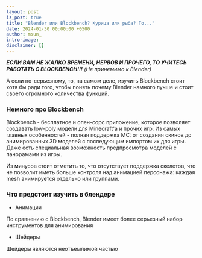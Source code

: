 ```yaml
---
layout: post
is_post: true
title: "Blender или Blockbench? Курица или рыба? Го..."
date: 2024-01-30 00:00:00 +0500
author: msun_
intro-image:
disclaimer: []
---
```


<i><b>ЕСЛИ ВАМ НЕ ЖАЛКО ВРЕМЕНИ, НЕРВОВ И ПРОЧЕГО, ТО УЧИТЕСЬ РАБОТАТЬ С BLOCKBENCH!!!</b> (Не принемимо к Blender)</i> 

А если по-серьезному, то, на самом деле, изучить Blockbench стоит хотя бы ради того, чтобы понять почему Blender намного лучше и стоит своего огромного количества функций.

### Немного про Blockbench

Blockbench - бесплатное и опен-сорс приложение, которое позволяет создавать low-poly модели для Minecraft'a и прочих игр.
Из самых главных особенностей - полная поддержка MC: от создания скинов до анимированных 3D моделей с последующим импортом их для игры.
Даже есть специальная возможность предпросмотра моделей с панорамами из игры.

Из минусов стоит отметить то, что отсутствует поддержка скелетов, что не позволит иметь больше контроля над анимацией персонажа: каждая mesh анимируется отдельно или группами.

### Что предстоит изучить в блендере

- Анимации

По сравнению с Blockbench, Blender имеет более серьезный набор инструментов для анимирования

- Шейдеры

Шейдеры являются неотъемлимой частью

